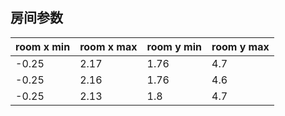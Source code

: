 ## 房间参数

| room x min | room x max | room y min | room y max |
| ---------- | ---------- | ---------- | ---------- |
| -0.25      | 2.17       | 1.76       | 4.7        |
| -0.25      | 2.16       | 1.76       | 4.6        |
| -0.25      | 2.13       | 1.8        | 4.7        |

